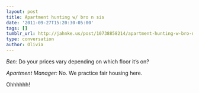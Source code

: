 ```yaml
---
layout: post
title: Apartment hunting w/ bro n sis
date: '2011-09-27T15:20:30-05:00'
tags: []
tumblr_url: http://jahnke.us/post/10738858214/apartment-hunting-w-bro-n-sis
type: conversation
author: Olivia
---
```


*Ben:* Do your prices vary depending on which floor it’s on?

*Apartment Manager:* No. We practice fair housing here.

Ohhhhhh!
